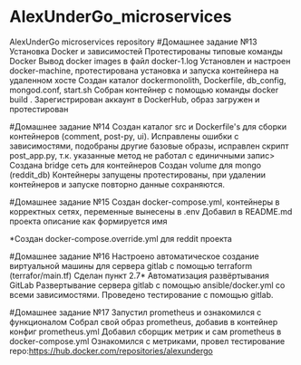 # AlexUnderGo_microservices
AlexUnderGo microservices repository
#Дoмашнее задание №13
Установка Docker и зависимостей
Протестированы типовые команды Docker
Вывод docker images в файл docker-1.log
Установлен и настроен docker-machine, протестирована установка и запуска контейнера на удаленном хосте
Создан каталог dockermonolith, Dockerfile, db_config, mongod.conf, start.sh
Собран контейнер с помощью команды docker build .
Зарегистрирован аккаунт в DockerHub, образ загружен и протестирован

#Домашнее задание №14
Создан каталог src и Dockerfile's для сборки контейнеров (comment, post-py, ui).
Исправлены ошибки с зависимостями, подобраны другие базовые образы, исправлен скрипт post_app.py, т.к. указанные метод не работал с единичными запис>
Создана bridge сеть для контейнеров
Создан volume для mongo (reddit_db)
Контейнеры запущены протестированы, при удалении контейнеров и запуске повторно данные сохраняются.

#Домашнее задание №15
Создан docker-compose.yml, контейнеры в корректных сетях, переменные вынесены в .env
Добавил в README.md проекта описание как формируется имя

*Создан docker-compose.override.yml для reddit проекта

#Домашнее задание №16
Настроено автоматическое создание виртуальной машины для сервера gitlab с помощью terraform (terrafor/main.tf)
Сделан пункт 2.7* Автоматизация развёртывания GitLab
Развертывание сервера gitlab с помощью ansible/docker.yml со всеми зависимостями.
Проведено тестирование с помощью gitlab.

#Домашнее задание №17
Запустил prometheus и ознакомился с функционалом
Собрал свой образ prometheus, добавив в контейнер конфиг prometheus.yml
Добавил сборщик метрик и сам prometheus в docker-compose.yml
Ознакомился с метриками, провел тестирование
repo:https://hub.docker.com/repositories/alexundergo
